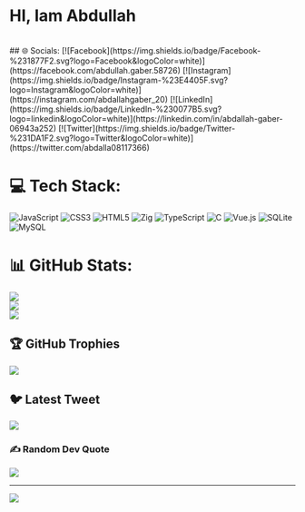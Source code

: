 # HI, Iam Abdullah
<br>
## 🌐 Socials:
[![Facebook](https://img.shields.io/badge/Facebook-%231877F2.svg?logo=Facebook&logoColor=white)](https://facebook.com/abdullah.gaber.58726) [![Instagram](https://img.shields.io/badge/Instagram-%23E4405F.svg?logo=Instagram&logoColor=white)](https://instagram.com/abdallahgaber_20) [![LinkedIn](https://img.shields.io/badge/LinkedIn-%230077B5.svg?logo=linkedin&logoColor=white)](https://linkedin.com/in/abdallah-gaber-06943a252) [![Twitter](https://img.shields.io/badge/Twitter-%231DA1F2.svg?logo=Twitter&logoColor=white)](https://twitter.com/abdalla08117366) 

# 💻 Tech Stack:
![JavaScript](https://img.shields.io/badge/javascript-%23323330.svg?style=for-the-badge&logo=javascript&logoColor=%23F7DF1E) ![CSS3](https://img.shields.io/badge/css3-%231572B6.svg?style=for-the-badge&logo=css3&logoColor=white) ![HTML5](https://img.shields.io/badge/html5-%23E34F26.svg?style=for-the-badge&logo=html5&logoColor=white) ![Zig](https://img.shields.io/badge/Zig-%23F7A41D.svg?style=for-the-badge&logo=zig&logoColor=white) ![TypeScript](https://img.shields.io/badge/typescript-%23007ACC.svg?style=for-the-badge&logo=typescript&logoColor=white) ![C](https://img.shields.io/badge/c-%2300599C.svg?style=for-the-badge&logo=c&logoColor=white) ![Vue.js](https://img.shields.io/badge/vuejs-%2335495e.svg?style=for-the-badge&logo=vuedotjs&logoColor=%234FC08D) ![SQLite](https://img.shields.io/badge/sqlite-%2307405e.svg?style=for-the-badge&logo=sqlite&logoColor=white) ![MySQL](https://img.shields.io/badge/mysql-%2300f.svg?style=for-the-badge&logo=mysql&logoColor=white)
# 📊 GitHub Stats:
![](https://github-readme-stats.vercel.app/api?username=abdallah-gaber000&theme=dark&hide_border=false&include_all_commits=true&count_private=true)<br/>
![](https://github-readme-streak-stats.herokuapp.com/?user=abdallah-gaber000&theme=dark&hide_border=false)<br/>
![](https://github-readme-stats.vercel.app/api/top-langs/?username=abdallah-gaber000&theme=dark&hide_border=false&include_all_commits=true&count_private=true&layout=compact)

## 🏆 GitHub Trophies
![](https://github-profile-trophy.vercel.app/?username=abdallah-gaber000&theme=radical&no-frame=false&no-bg=true&margin-w=4)

## 🐦 Latest Tweet
[![](https://gtce.itsvg.in/api?username=abdalla08117366)](https://github.com/VishwaGauravIn/github-twitter-card-embed)

### ✍️ Random Dev Quote
![](https://quotes-github-readme.vercel.app/api?type=horizontal&theme=radical)

---
[![](https://visitcount.itsvg.in/api?id=abdallah-gaber000&icon=0&color=0)](https://visitcount.itsvg.in)

<!-- Proudly created with GPRM ( https://gprm.itsvg.in ) -->
